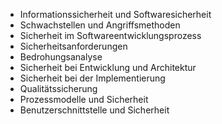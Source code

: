 - Informationssicherheit und Softwaresicherheit
- Schwachstellen und Angriffsmethoden
- Sicherheit im Softwareentwicklungsprozess
- Sicherheitsanforderungen
- Bedrohungsanalyse
- Sicherheit bei Entwicklung und Architektur
- Sicherheit bei der Implementierung
- Qualitätssicherung
- Prozessmodelle und Sicherheit
- Benutzerschnittstelle und Sicherheit


